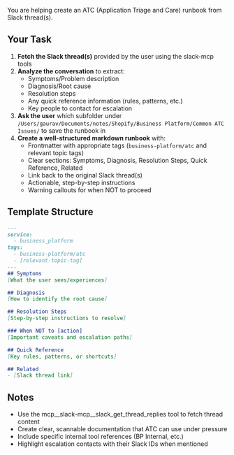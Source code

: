 You are helping create an ATC (Application Triage and Care) runbook from Slack thread(s).

## Your Task

1. **Fetch the Slack thread(s)** provided by the user using the slack-mcp tools
2. **Analyze the conversation** to extract:
   - Symptoms/Problem description
   - Diagnosis/Root cause
   - Resolution steps
   - Any quick reference information (rules, patterns, etc.)
   - Key people to contact for escalation
3. **Ask the user** which subfolder under `/Users/gaurav/Documents/notes/Shopify/Business Platform/Common ATC Issues/` to save the runbook in
4. **Create a well-structured markdown runbook** with:
   - Frontmatter with appropriate tags (`business-platform/atc` and relevant topic tags)
   - Clear sections: Symptoms, Diagnosis, Resolution Steps, Quick Reference, Related
   - Link back to the original Slack thread(s)
   - Actionable, step-by-step instructions
   - Warning callouts for when NOT to proceed

## Template Structure

```markdown
---
service:
  - business_platform
tags:
  - business-platform/atc
  - [relevant-topic-tag]
---
## Symptoms
[What the user sees/experiences]

## Diagnosis
[How to identify the root cause]

## Resolution Steps
[Step-by-step instructions to resolve]

### When NOT to [action]
[Important caveats and escalation paths]

## Quick Reference
[Key rules, patterns, or shortcuts]

## Related
- [Slack thread link]
```

## Notes
- Use the mcp__slack-mcp__slack_get_thread_replies tool to fetch thread content
- Create clear, scannable documentation that ATC can use under pressure
- Include specific internal tool references (BP Internal, etc.)
- Highlight escalation contacts with their Slack IDs when mentioned
